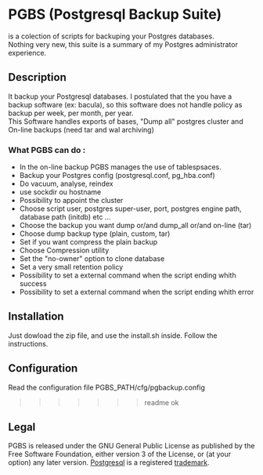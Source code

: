# PGBS (Postgresql Backup Suite)

is a colection of scripts for backuping your Postgres databases.  
Nothing very new, this suite is a summary of my Postgres administrator experience.  

## Description
It backup your Postgresql databases. I postulated that the you have a backup software (ex: bacula), so this software does not handle policy as backup per week, per month, per year.  
This Software handles exports of bases, "Dump all" postgres cluster and On-line backups (need tar and wal archiving) 
### What PGBS can do : 
* In the on-line backup PGBS manages the use of tablespsaces.
* Backup your Postgres config (postgresql.conf, pg_hba.conf)
* Do vacuum, analyse, reindex
* use sockdir ou hostname
* Possibility to appoint the cluster
* Choose script user, postgres super-user, port, postgres engine path, database path (initdb) etc ...
* Choose the backup you want dump or/and dump_all or/and on-line (tar)
* Choose dump backup type (plain, custom, tar)
* Set if you want compress the plain backup
* Choose Compression utility
* Set the "no-owner" option to clone database
* Set a very small retention policy
* Possibility to set a external command when the script ending whith success
* Possibility to set a external command when the script ending whith error

## Installation
Just dowload the zip file, and use the install.sh inside. Follow the instructions.

## Configuration
Read the configuration file PGBS_PATH/cfg/pgbackup.config
>>>>>>> readme ok

## Legal

PGBS is released under the GNU General Public License as published by the Free Software Foundation, either version 3 of the License, or (at your option) any later version.
[Postgresql](http://www.postgresql.org) is a registered [trademark](http://wiki.postgresql.org/wiki/Trademark_Policy).
